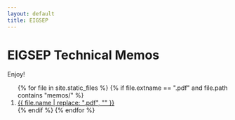 ```yaml
---
layout: default
title: EIGSEP
---
```


# EIGSEP Technical Memos

Enjoy!

<ol>
{% for file in site.static_files %}
  {% if file.extname == ".pdf" and file.path contains "memos/" %}
  <li>
    <a href="{{ file.path }}">{{ file.name | replace: ".pdf", "" }}</a>
  </li>
  {% endif %}
{% endfor %}
</ol>

